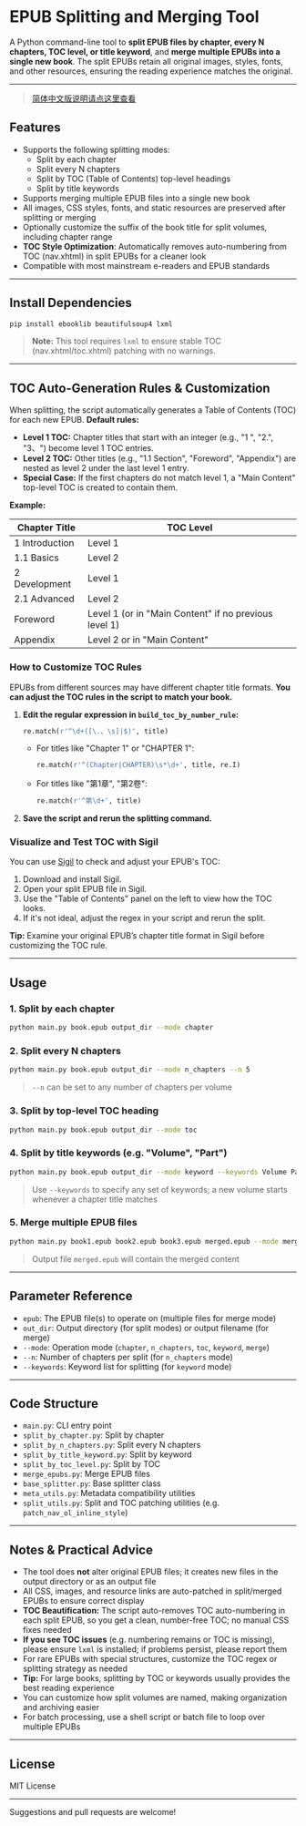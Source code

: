 # EPUB Splitting and Merging Tool

A Python command-line tool to **split EPUB files by chapter, every N chapters, TOC level, or title keyword**, and **merge multiple EPUBs into a single new book**. The split EPUBs retain all original images, styles, fonts, and other resources, ensuring the reading experience matches the original.

---
> [简体中文版说明请点这里查看](README.zh.md)
## Features

- Supports the following splitting modes:
  - Split by each chapter
  - Split every N chapters
  - Split by TOC (Table of Contents) top-level headings
  - Split by title keywords
- Supports merging multiple EPUB files into a single new book
- All images, CSS styles, fonts, and static resources are preserved after splitting or merging
- Optionally customize the suffix of the book title for split volumes, including chapter range
- **TOC Style Optimization**: Automatically removes auto-numbering from TOC (nav.xhtml) in split EPUBs for a cleaner look
- Compatible with most mainstream e-readers and EPUB standards

---

## Install Dependencies

```bash
pip install ebooklib beautifulsoup4 lxml
```

> **Note:** This tool requires `lxml` to ensure stable TOC (nav.xhtml/toc.xhtml) patching with no warnings.

---

## TOC Auto-Generation Rules & Customization

When splitting, the script automatically generates a Table of Contents (TOC) for each new EPUB. **Default rules:**

- **Level 1 TOC:** Chapter titles that start with an integer (e.g., "1 ", "2.", "3、") become level 1 TOC entries.
- **Level 2 TOC:** Other titles (e.g., "1.1 Section", "Foreword", "Appendix") are nested as level 2 under the last level 1 entry.
- **Special Case:** If the first chapters do not match level 1, a "Main Content" top-level TOC is created to contain them.

**Example:**

| Chapter Title     | TOC Level   |
| ------------------|------------|
| 1 Introduction    | Level 1    |
| 1.1 Basics        | Level 2    |
| 2 Development     | Level 1    |
| 2.1 Advanced      | Level 2    |
| Foreword          | Level 1 (or in "Main Content" if no previous level 1) |
| Appendix          | Level 2 or in "Main Content" |

### How to Customize TOC Rules

EPUBs from different sources may have different chapter title formats. **You can adjust the TOC rules in the script to match your book.**

1. **Edit the regular expression in `build_toc_by_number_rule`:**
   ```python
   re.match(r'^\d+([\.、\s]|$)', title)
   ```
   - For titles like "Chapter 1" or "CHAPTER 1":
     ```python
     re.match(r'^(Chapter|CHAPTER)\s*\d+', title, re.I)
     ```
   - For titles like "第1章", "第2卷":
     ```python
     re.match(r'^第\d+', title)
     ```

2. **Save the script and rerun the splitting command.**

### Visualize and Test TOC with Sigil

You can use [Sigil](https://sigil-ebook.com/) to check and adjust your EPUB's TOC:

1. Download and install Sigil.
2. Open your split EPUB file in Sigil.
3. Use the "Table of Contents" panel on the left to view how the TOC looks.
4. If it's not ideal, adjust the regex in your script and rerun the split.

**Tip:** Examine your original EPUB’s chapter title format in Sigil before customizing the TOC rule.

---

## Usage

### 1. Split by each chapter

```bash
python main.py book.epub output_dir --mode chapter
```

### 2. Split every N chapters

```bash
python main.py book.epub output_dir --mode n_chapters --n 5
```
> `--n` can be set to any number of chapters per volume

### 3. Split by top-level TOC heading

```bash
python main.py book.epub output_dir --mode toc
```

### 4. Split by title keywords (e.g. "Volume", "Part")

```bash
python main.py book.epub output_dir --mode keyword --keywords Volume Part
```
> Use `--keywords` to specify any set of keywords; a new volume starts whenever a chapter title matches

### 5. Merge multiple EPUB files

```bash
python main.py book1.epub book2.epub book3.epub merged.epub --mode merge
```
> Output file `merged.epub` will contain the merged content

---

## Parameter Reference

- `epub`: The EPUB file(s) to operate on (multiple files for merge mode)
- `out_dir`: Output directory (for split modes) or output filename (for merge)
- `--mode`: Operation mode (`chapter`, `n_chapters`, `toc`, `keyword`, `merge`)
- `--n`: Number of chapters per split (for `n_chapters` mode)
- `--keywords`: Keyword list for splitting (for `keyword` mode)

---

## Code Structure

- `main.py`: CLI entry point
- `split_by_chapter.py`: Split by chapter
- `split_by_n_chapters.py`: Split every N chapters
- `split_by_title_keyword.py`: Split by keyword
- `split_by_toc_level.py`: Split by TOC
- `merge_epubs.py`: Merge EPUB files
- `base_splitter.py`: Base splitter class
- `meta_utils.py`: Metadata compatibility utilities
- `split_utils.py`: Split and TOC patching utilities (e.g. `patch_nav_ol_inline_style`)

---

## Notes & Practical Advice

- The tool does **not** alter original EPUB files; it creates new files in the output directory or as an output file
- All CSS, images, and resource links are auto-patched in split/merged EPUBs to ensure correct display
- **TOC Beautification:** The script auto-removes TOC auto-numbering in each split EPUB, so you get a clean, number-free TOC; no manual CSS fixes needed
- **If you see TOC issues** (e.g. numbering remains or TOC is missing), please ensure `lxml` is installed; if problems persist, please report them
- For rare EPUBs with special structures, customize the TOC regex or splitting strategy as needed
- **Tip:** For large books, splitting by TOC or keywords usually provides the best reading experience
- You can customize how split volumes are named, making organization and archiving easier
- For batch processing, use a shell script or batch file to loop over multiple EPUBs

---

## License

MIT License

---

Suggestions and pull requests are welcome!